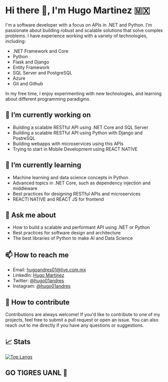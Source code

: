 # Hi there 👋, I'm Hugo Martinez 🇲🇽

I'm a software developer with a focus on APIs in .NET and Python. I'm passionate about building robust and scalable solutions that solve complex problems. I have experience working with a variety of technologies, including:

- .NET Framework and Core
- Python
- Flask and Django
- Entity Framework
- SQL Server and PostgreSQL
- Azure
- Git and Github

In my free time, I enjoy experimenting with new technologies, and learning about different programming paradigms.

## 🔭 I’m currently working on

- Building a scalable RESTful API using .NET Core and SQL Server
- Building a scalable RESTful API using Python with Django and PostreSQL
- Building webapps with microservices using this APIs
- Trying to start in Mobile Development using REACT NATIVE

## 🌱 I’m currently learning

- Machine learning and data science concepts in Python
- Advanced topics in .NET Core, such as dependency injection and middleware
- Best practices for designing RESTful APIs and microservices
- REACTI NATIVE and REACT JS for frontend

## 💬 Ask me about

- How to build a scalable and performant API using .NET or Python
- Best practices for software design and architecture
- The best libraries of Python to make AI and Data Science

## 📫 How to reach me

- Email: [hugoandres01@live.com.mx](mailto:hugoandres01@live.com.mx)
- LinkedIn: [Hugo Martinez]([https://www.linkedin.com/in/hugo01andres/])
- Twitter: [@hugo01andres](https://twitter.com/hugo01andres)
- Instagram: [@hugo01andres](https://www.instagram.com/hugo01andres/)

## 🤝 How to contribute

Contributions are always welcome! If you'd like to contribute to one of my projects, feel free to submit a pull request or open an issue. You can also reach out to me directly if you have any questions or suggestions.

## 📈 Stats

[![Top Langs](https://github-readme-stats.vercel.app/api/top-langs/?username=hugo01andres&layout=compact)](https://github.com/anuraghazra/github-readme-stats)

## GO TIGRES UANL 🐯

